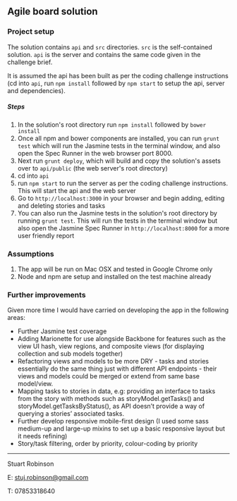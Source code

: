 ## Agile board solution

### Project setup

The solution contains `api` and `src` directories.
`src` is the self-contained solution.
`api` is the server and contains the same code given in the challenge brief.

It is assumed the api has been built as per the coding challenge instructions (cd into `api`, run `npm install` followed by `npm start` to setup the api, server and dependencies).

##### Steps

1. In the solution's root directory run `npm install` followed by `bower install`
2. Once all npm and bower components are installed, you can run `grunt test` which will run the Jasmine tests in the terminal window, and also open the Spec Runner in the web browser port 8000.
3. Next run `grunt deploy`, which will build and copy the solution's assets over to `api/public` (the web server's root directory)
3. cd into `api`
4. run `npm start` to run the server as per the coding challenge instructions.  This will start the api and the web server
5. Go to `http://localhost:3000` in your browser and begin adding, editing and deleting stories and tasks
6. You can also run the Jasmine tests in the solution's root directory by running `grunt test`.  This will run the tests in the terminal window but also open the Jasmine Spec Runner in `http://localhost:8000` for a more user friendly report

### Assumptions
1. The app will be run on Mac OSX and tested in Google Chrome only
2. Node and npm are setup and installed on the test machine already

### Further improvements
Given more time I would have carried on developing the app in the following areas:

 - Further Jasmine test coverage
 - Adding Marionette for use alongside Backbone for features such as the view UI hash, view regions, and composite views (for displaying collection and sub models together)
 - Refactoring views and models to be more DRY - tasks and stories essentially do the same thing just with different API endpoints - their views and models could be merged or extend from same base model/view.
 - Mapping tasks to stories in data, e.g: providing an interface to tasks from the story with methods such as storyModel.getTasks() and storyModel.getTasksByStatus(), as API doesn’t provide a way of querying a stories’ associated tasks.
 - Further develop responsive mobile-first design (I used some sass medium-up and large-up mixins to set up a basic responsive layout but it needs refining)
 - Story/task filtering, order by priority, colour-coding by priority
 
 ---
Stuart Robinson

E: stuj.robinson@gmail.com

T: 07853318640
 
